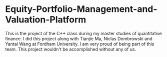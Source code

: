 # Equity-Portfolio-Management-and-Valuation-Platform
This is the project of the C++ class during my master studies of quantitative finance. I did this project along with Tianjie Ma,  Niclas Dombrowski and Yantai Wang at Fordham University. I am very proud of being part of this team. This project wouldn't be accomplished without any of us. 
